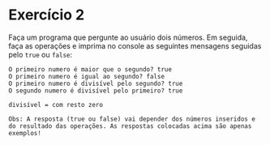 # Exercício 2

Faça um programa que pergunte ao usuário dois números. Em seguida, faça as operações e imprima no console as seguintes mensagens seguidas pelo `true` ou `false`:

```
O primeiro numero é maior que o segundo? true
O primeiro numero é igual ao segundo? false
O primeiro numero é divisível pelo segundo? true
O segundo numero é divisível pelo primeiro? true

divisível = com resto zero

Obs: A resposta (true ou false) vai depender dos números inseridos e do resultado das operações. As respostas colocadas acima são apenas exemplos!
```
